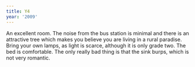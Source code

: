 ```yaml
---
title: Y4
year: '2009'
---
```


An excellent room. The noise from the bus station is minimal and there is an attractive tree which makes you believe you are living in a rural paradise. Bring your own lamps, as light is scarce, although it is only grade two. The bed is comfortable. The only really bad thing is that the sink burps, which is not very romantic.
